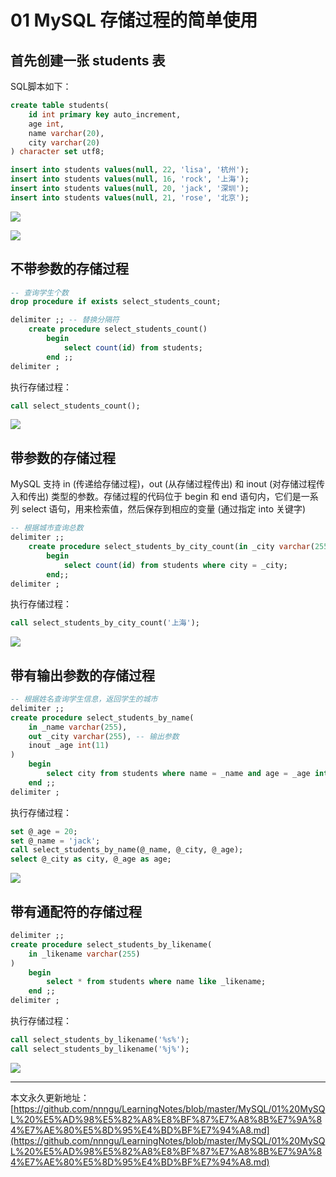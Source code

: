 # 01 MySQL 存储过程的简单使用

## 首先创建一张 students 表

SQL脚本如下：

```sql
create table students(
    id int primary key auto_increment,
    age int,
    name varchar(20),
    city varchar(20)
) character set utf8;

insert into students values(null, 22, 'lisa', '杭州');
insert into students values(null, 16, 'rock', '上海');
insert into students values(null, 20, 'jack', '深圳');
insert into students values(null, 21, 'rose', '北京');
```

![][1]

![][2]

## 不带参数的存储过程

```sql
-- 查询学生个数
drop procedure if exists select_students_count;

delimiter ;; -- 替换分隔符
	create procedure select_students_count() 
		begin 
			select count(id) from students; 
		end ;;
delimiter ;
```

执行存储过程：

```sql
call select_students_count();
```

![][3]

## 带参数的存储过程

MySQL 支持 in (传递给存储过程)，out (从存储过程传出) 和 inout (对存储过程传入和传出) 类型的参数。存储过程的代码位于 begin 和 end 语句内，它们是一系列 select 语句，用来检索值，然后保存到相应的变量 (通过指定 into 关键字)

```sql
-- 根据城市查询总数
delimiter ;;
	create procedure select_students_by_city_count(in _city varchar(255))
		begin
			select count(id) from students where city = _city;
		end;;
delimiter ;
```

执行存储过程：

```sql
call select_students_by_city_count('上海');
```

![][4]

## 带有输出参数的存储过程

```sql
-- 根据姓名查询学生信息，返回学生的城市
delimiter ;;
create procedure select_students_by_name(
    in _name varchar(255),
    out _city varchar(255), -- 输出参数
    inout _age int(11)
)
    begin 
    	select city from students where name = _name and age = _age into _city;
    end ;;
delimiter ;
```

执行存储过程：

```sql
set @_age = 20;
set @_name = 'jack';
call select_students_by_name(@_name, @_city, @_age);
select @_city as city, @_age as age;
```

![][5]

## 带有通配符的存储过程

```sql
delimiter ;;
create procedure select_students_by_likename(
    in _likename varchar(255)
)
    begin
    	select * from students where name like _likename;
    end ;;
delimiter ;
```

执行存储过程：

```sql
call select_students_by_likename('%s%');
call select_students_by_likename('%j%');
```

![][6]
















---

本文永久更新地址：[https://github.com/nnngu/LearningNotes/blob/master/MySQL/01%20MySQL%20%E5%AD%98%E5%82%A8%E8%BF%87%E7%A8%8B%E7%9A%84%E7%AE%80%E5%8D%95%E4%BD%BF%E7%94%A8.md](https://github.com/nnngu/LearningNotes/blob/master/MySQL/01%20MySQL%20%E5%AD%98%E5%82%A8%E8%BF%87%E7%A8%8B%E7%9A%84%E7%AE%80%E5%8D%95%E4%BD%BF%E7%94%A8.md)


  [1]: https://www.github.com/nnngu/FigureBed/raw/master/2018/2/23/1519381595914.jpg
  [2]: https://www.github.com/nnngu/FigureBed/raw/master/2018/2/23/1519381659110.jpg
  [3]: https://www.github.com/nnngu/FigureBed/raw/master/2018/2/23/1519382375498.jpg
  [4]: https://www.github.com/nnngu/FigureBed/raw/master/2018/2/23/1519382991880.jpg
  [5]: https://www.github.com/nnngu/FigureBed/raw/master/2018/2/23/1519384184008.jpg
  [6]: https://www.github.com/nnngu/FigureBed/raw/master/2018/2/23/1519385002267.jpg